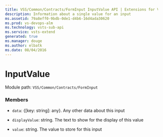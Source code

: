```yaml
---
title: VSS/Common/Contracts/FormInput InputValue API | Extensions for Visual Studio Team Services
description: Information about a single value for an input
ms.assetid: 79a8eff0-9bdb-0de1-d4b6-16d4ada30620
ms.prod: vs-devops-alm
ms.technology: vsts-sub-api
ms.service: vsts-extend
generated: true
ms.manager: douge
ms.author: elbatk
ms.date: 08/04/2016
---
```


# InputValue

Module path: `VSS/Common/Contracts/FormInput`


### Members

* `data`: {[key: string]: any}. Any other data about this input

* `displayValue`: string. The text to show for the display of this value

* `value`: string. The value to store for this input


